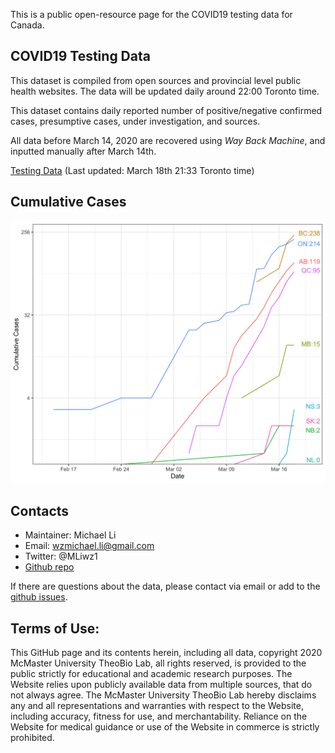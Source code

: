 This is a public open-resource page for the COVID19 testing data for Canada. 

## COVID19 Testing Data

This dataset is compiled from open sources and provincial level public health websites. 
The data will be updated daily around 22:00 Toronto time.

This dataset contains daily reported number of positive/negative confirmed cases, presumptive cases, under investigation, and sources. 

All data before March 14, 2020 are recovered using _Way Back Machine_, and inputted manually after March 14th. 

[Testing Data](https://github.com/wzmli/COVID19-Canada/raw/master/COVID-19_test.csv) (Last updated: March 18th 21:33 Toronto time)


## Cumulative Cases

<img src="cumulative_cases.png">

## Contacts 

- Maintainer: Michael Li 
- Email: wzmichael.li@gmail.com
- Twitter: @MLiwz1
- [Github repo](https://github.com/wzmli/COVID19-Canada)

If there are questions about the data, please contact via email or add to the [github issues](https://github.com/wzmli/COVID19-Canada/issues). 

## Terms of Use:

This GitHub page and its contents herein, including all data, copyright 2020 McMaster University TheoBio Lab, all rights reserved, is provided to the public strictly for educational and academic research purposes.  The Website relies upon publicly available data from multiple sources, that do not always agree. The McMaster University TheoBio Lab hereby disclaims any and all representations and warranties with respect to the Website, including accuracy, fitness for use, and merchantability.  Reliance on the Website for medical guidance or use of the Website in commerce is strictly prohibited.
